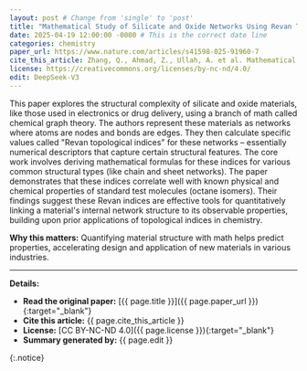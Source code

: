 ```yaml
---
layout: post # Change from 'single' to 'post'
title: "Mathematical Study of Silicate and Oxide Networks Using Revan Topological Descriptors"
date: 2025-04-19 12:00:00 -0000 # This is the correct date line
categories: chemistry
paper_url: https://www.nature.com/articles/s41598-025-91960-7
cite_this_article: Zhang, Q., Ahmad, Z., Ullah, A. et al. Mathematical study of silicate and oxide networks through Revan topological descriptors for exploring molecular complexity and connectivity. Sci Rep 15, 8116 (2025). https://doi.org/10.1038/s41598-025-91960-7
license: https://creativecommons.org/licenses/by-nc-nd/4.0/
edit: DeepSeek-V3
---
```


This paper explores the structural complexity of silicate and oxide materials, like those used in electronics or drug delivery, using a branch of math called chemical graph theory. The authors represent these materials as networks where atoms are nodes and bonds are edges. They then calculate specific values called "Revan topological indices" for these networks – essentially numerical descriptors that capture certain structural features. The core work involves deriving mathematical formulas for these indices for various common structural types (like chain and sheet networks). The paper demonstrates that these indices correlate well with known physical and chemical properties of standard test molecules (octane isomers). Their findings suggest these Revan indices are effective tools for quantitatively linking a material's internal network structure to its observable properties, building upon prior applications of topological indices in chemistry.

**Why this matters:**
Quantifying material structure with math helps predict properties, accelerating design and application of new materials in various industries.

<!--more-->

---

**Details:**

*   **Read the original paper:** [{{ page.title }}]({{ page.paper_url }}){:target="_blank"}
*   **Cite this article:** {{ page.cite_this_article }}
*   **License:** [CC BY-NC-ND 4.0]({{ page.license }}){:target="_blank"}
*   **Summary generated by:** {{ page.edit }}

{:.notice}
